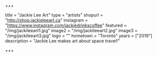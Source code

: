 +++

title = "Jackie Lee Art"
type = "artists"
shopurl = "http://shop.jackieleeart.ca"
instagram = "https://www.instagram.com/jackiedrinkscoffee"
featured = "/img/jackileeart1.jpg"
image2 = "/img/jackileeart2.jpg"
image3 = "/img/jackileeart3.jpg"
logo = ""
hometown = "Toronto"
years = ["2019"]
description = "Jackie Lee makes art about space travel!"

+++
